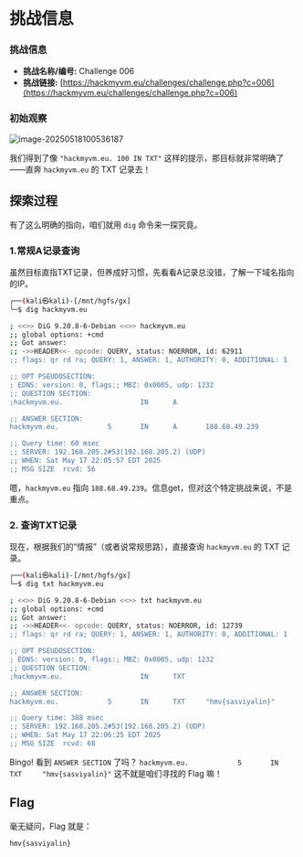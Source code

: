 # 挑战信息

### 挑战信息

*   **挑战名称/编号:** Challenge 006
*   **挑战链接:** [https://hackmyvm.eu/challenges/challenge.php?c=006](https://hackmyvm.eu/challenges/challenge.php?c=006)

### 初始观察

![image-20250518100536187](https://7r1UMPH.top/image/20250518100536383.webp)

我们得到了像 `"hackmyvm.eu. 100 IN TXT"` 这样的提示，那目标就非常明确了——直奔 `hackmyvm.eu` 的 TXT 记录去！

## 探索过程

有了这么明确的指向，咱们就用 `dig` 命令来一探究竟。

### 1.常规A记录查询

虽然目标直指TXT记录，但养成好习惯，先看看A记录总没错，了解一下域名指向的IP。

```bash
┌──(kali㉿kali)-[/mnt/hgfs/gx]
└─$ dig hackmyvm.eu 

; <<>> DiG 9.20.8-6-Debian <<>> hackmyvm.eu
;; global options: +cmd
;; Got answer:
;; ->>HEADER<<- opcode: QUERY, status: NOERROR, id: 62911
;; flags: qr rd ra; QUERY: 1, ANSWER: 1, AUTHORITY: 0, ADDITIONAL: 1

;; OPT PSEUDOSECTION:
; EDNS: version: 0, flags:; MBZ: 0x0005, udp: 1232
;; QUESTION SECTION:
;hackmyvm.eu.                   IN      A

;; ANSWER SECTION:
hackmyvm.eu.            5       IN      A       188.68.49.239

;; Query time: 60 msec
;; SERVER: 192.168.205.2#53(192.168.205.2) (UDP)
;; WHEN: Sat May 17 22:05:57 EDT 2025
;; MSG SIZE  rcvd: 56
```

嗯，`hackmyvm.eu` 指向 `188.68.49.239`。信息get，但对这个特定挑战来说，不是重点。

### 2. 查询TXT记录

现在，根据我们的“情报”（或者说常规思路），直接查询 `hackmyvm.eu` 的 TXT 记录。

```bash
┌──(kali㉿kali)-[/mnt/hgfs/gx]
└─$ dig txt hackmyvm.eu

; <<>> DiG 9.20.8-6-Debian <<>> txt hackmyvm.eu
;; global options: +cmd
;; Got answer:
;; ->>HEADER<<- opcode: QUERY, status: NOERROR, id: 12739
;; flags: qr rd ra; QUERY: 1, ANSWER: 1, AUTHORITY: 0, ADDITIONAL: 1

;; OPT PSEUDOSECTION:
; EDNS: version: 0, flags:; MBZ: 0x0005, udp: 1232
;; QUESTION SECTION:
;hackmyvm.eu.                   IN      TXT

;; ANSWER SECTION:
hackmyvm.eu.            5       IN      TXT     "hmv{sasviyalin}"

;; Query time: 388 msec
;; SERVER: 192.168.205.2#53(192.168.205.2) (UDP)
;; WHEN: Sat May 17 22:06:25 EDT 2025
;; MSG SIZE  rcvd: 68
```

Bingo! 看到 `ANSWER SECTION` 了吗？
`hackmyvm.eu.            5       IN      TXT     "hmv{sasviyalin}"`
这不就是咱们寻找的 Flag 嘛！

## Flag

毫无疑问，Flag 就是：

`hmv{sasviyalin}`
